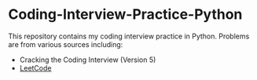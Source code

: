 # Coding-Interview-Practice-Python

This repository contains my coding interview practice in Python. Problems are from various sources including:
- Cracking the Coding Interview (Version 5)
- [LeetCode](https://www.google.com)


